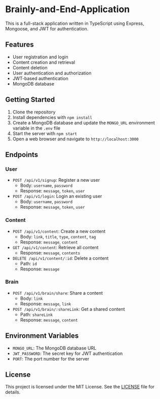 # Brainly-and-End-Application

This is a full-stack application written in TypeScript using Express, Mongoose, and JWT for authentication.

## Features

* User registration and login
* Content creation and retrieval
* Content deletion
* User authentication and authorization
* JWT-based authentication
* MongoDB database

## Getting Started

1. Clone the repository
2. Install dependencies with `npm install`
3. Create a MongoDB database and update the `MONGO_URL` environment variable in the `.env` file
4. Start the server with `npm start`
5. Open a web browser and navigate to `http://localhost:3000`

## Endpoints

### User

* `POST /api/v1/signup`: Register a new user
	+ Body: `username`, `password`
	+ Response: `message`, `token`, `user`
* `POST /api/v1/login`: Login an existing user
	+ Body: `username`, `password`
	+ Response: `message`, `token`, `user`

### Content

* `POST /api/v1/content`: Create a new content
	+ Body: `link`, `title`, `type`, `content`, `tag`
	+ Response: `message`, `content`
* `GET /api/v1/content`: Retrieve all content
	+ Response: `message`, `contents`
* `DELETE /api/v1/content/:id`: Delete a content
	+ Path: `id`
	+ Response: `message`

### Brain

* `POST /api/v1/brain/share`: Share a content
	+ Body: `link`
	+ Response: `message`, `link`
* `POST /api/v1/brain/:shareLink`: Get a shared content
	+ Path: `shareLink`
	+ Response: `message`, `content`

## Environment Variables

* `MONGO_URL`: The MongoDB database URL
* `JWT_PASSWORD`: The secret key for JWT authentication
* `PORT`: The port number for the server

## License

This project is licensed under the MIT License. See the [LICENSE](LICENSE) file for details.

